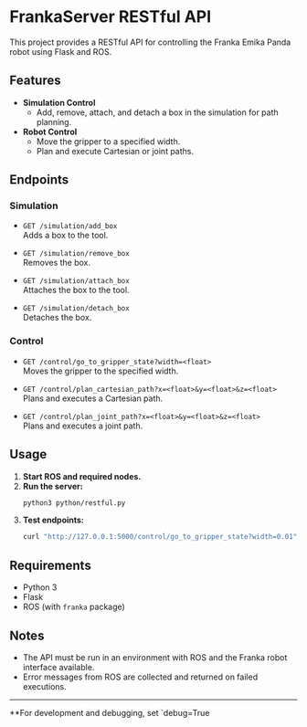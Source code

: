 # FrankaServer RESTful API

This project provides a RESTful API for controlling the Franka Emika Panda robot using Flask and ROS.

## Features

- **Simulation Control**
  - Add, remove, attach, and detach a box in the simulation for path planning. 
- **Robot Control**
  - Move the gripper to a specified width.
  - Plan and execute Cartesian or joint paths.

## Endpoints

### Simulation

- `GET /simulation/add_box`  
  Adds a box to the tool.

- `GET /simulation/remove_box`  
  Removes the box.

- `GET /simulation/attach_box`  
  Attaches the box to the tool.

- `GET /simulation/detach_box`  
  Detaches the box.

### Control

- `GET /control/go_to_gripper_state?width=<float>`  
  Moves the gripper to the specified width.

- `GET /control/plan_cartesian_path?x=<float>&y=<float>&z=<float>`  
  Plans and executes a Cartesian path.

- `GET /control/plan_joint_path?x=<float>&y=<float>&z=<float>`  
  Plans and executes a joint path.

## Usage

1. **Start ROS and required nodes.**
2. **Run the server:**
   ```bash
   python3 python/restful.py
   ```
3. **Test endpoints:**
   ```bash
   curl "http://127.0.0.1:5000/control/go_to_gripper_state?width=0.01"
   ```

## Requirements

- Python 3
- Flask
- ROS (with `franka` package)

## Notes

- The API must be run in an environment with ROS and the Franka robot interface available.
- Error messages from ROS are collected and returned on failed executions.

---

**For development and debugging, set `debug=True